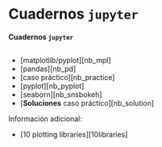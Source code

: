 # Cuadernos `jupyter`
#### Cuadernos `jupyter`

##

- [matplotlib/pyplot][nb_mpl]
- [pandas][nb_pd]
- [caso práctico][nb_practice]
- [pyplot][nb_pyplot]
- [seaborn][nb_snsbokeh]
- [**Soluciones** caso práctico][nb_solution]

Información adicional:

- [10 plotting libraries][10libraries]
